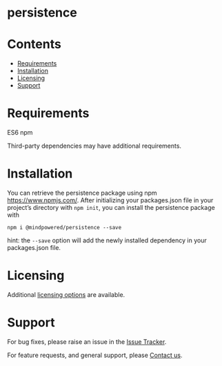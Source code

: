 
persistence
===========

Contents
========

* [Requirements](#requirements)
* [Installation](#installation)
* [Licensing](#licensing)
* [Support](#support)

# Requirements
ES6
npm


Third-party dependencies may have additional requirements.

# Installation
You can retrieve the persistence package using npm https://www.npmjs.com/. After initializing your packages.json file in your project’s directory with `npm init`, you can install the persistence package with
```
npm i @mindpowered/persistence --save
```
hint: the `--save` option will add the newly installed dependency in your packages.json file. 


# Licensing
Additional [licensing options][licensing] are available.

# Support
For bug fixes, please raise an issue in the [Issue Tracker][bugs].

For feature requests, and general support, please [Contact us][contact].



[bugs]: https://github.com/mindpowered/persistence-js/issues
[contact]: https://mindpowered.dev/support.html?ref=persistence-js/
[licensing]: https://mindpowered.dev/?ref=persistence-js
